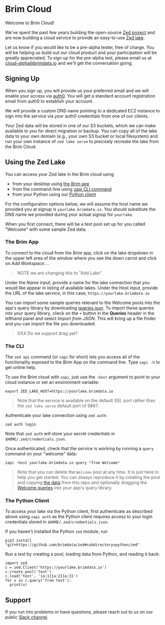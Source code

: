 # Brim Cloud

Welcome to Brim Cloud!

We've spent the past few years building the open-source
[Zed project](https://github.com/brimdata/zed)
and are now building a cloud service to provide an easy-to-use
[Zed lake](https://github.com/brimdata/zed/tree/main/docs/lake).

Let us know if you would like to be a pre-alpha tester, free of charge.
You will be helping us build out our cloud product and your participation
will be greatly appreciated.
To sign up for the pre-alpha test, please email us at cloud-alpha@brimdata.io
and we'll get the conversation going.

## Signing Up

When you sign up, you will provide us your preferred email
and we will enable your access via [auth0](https://auth0.com/).
You will get a standard account registration email from auth0
to establish your account.

We will provide a custom DNS name pointing to a dedicated EC2 instance
to sign into the service via your auth0 credentials from one of
our clients.

Your Zed data will be stored in one of our S3 buckets, which we can make
available to you for direct migration or backup.  You can copy all of the lake data
to your own domain (e.g., your own S3 bucket or local filesystem) and run your
own instance of `zed lake serve` to precisely recreate the lake from
the Brim Cloud.

## Using the Zed Lake

You can access your Zed lake in the Brim cloud using
* from your desktop using [the Brim app](#the-brim-app)
* from the command-line using [zapi CLI command](#the-cli)
* from your Python using our [Python client](#the-python-client)

For the configuration options below, we will assume the host name we provided
you at signup is `yourlake.brimdata.io`.  You should substitute the DNS name
we provided during your actual signup for `yourlake`.

When you first connect, there will be a test pool set up for you called "Welcome"
with some sample Zed data.

### The Brim App

To connect to the cloud from the Brim app, click on the lake dropdown
in the upper left area of the window where you see the down carrot
and click on _Add Workspace..._.

> NOTE we are changing this to "Add Lake"

Under the _Name_ input, provide a name for the lake connection that you would like
appear in listing of available lakes.  Under the Host input, provide the URL
of the lake service, in this case, `https://yourlake.brimdata.io`

You can import some sample queries relevant to the Welcome pools
into the app's query library by
downloading [queries.json](./queries.json).
To import these queries into your query library, clieck on the `+` button
in the **Queries** header in the lefthand panel and select _Import from JSON_.
This will bring up a file finder and you can import the file you downloaded.

> XXX Do we support drag yet?

### The CLI

The `zed api` command (or `zapi` for short) lets you
access all of the functionality exposed to the Brim App on the command line.
Type `zapi -h` to get online help.

To use the Brim cloud with `zapi`, just use the `-host` argument
to point to your cloud instance or set an environment variable:
```
export ZED_LAKE_HOST=https://yourlake.brimdata.io
```
> Note that the service is available on the default SSL port rather than
> the `zed lake serve` default port of 9867.

Authenticate your lake connection using `zed auth`:
```
zed auth login
```
Note that `zed auth` will store your secret credentials in `$HOME/.zed/credentials.json`.

Once authenticated, check that the service is working
by running a `query` command on your "welcome" data:
```
zapi -host yourlake.brimdata.io query "from Welcome"
```
> Note that you can delete the `Welcome` pool at any time.
> It is just here to help you get started.  You can always
> reproduce it by creating the pool and copying
> [the data](welcome.zson) from this repo and optionally dragging the
> [Welcome queries](queries.json) into your app's query library.

### The Python Client

To access your lake via the Python client, first authenticate as described
above using `zapi auth` as the Python client requires access to your login
credentials stored in `$HOME/.zed/credentials.json`.

If you haven't installed the Python `zed` module, run
```
pip3 install "git+https://github.com/brimdata/zed#subdirectory=python/zed"
```
Run a test by creating a pool, loading data from Python, and reading it back:
```
import zed
c = zed.Client('https://yourlake.brimdata.io')
c.create_pool('test')
c.load('test', '{a:1}{a:2}{a:3}')
for v in c.query('from test'):
  print(v)
```

## Support

If you run into problems or have questions, please reach out to us
on our public [Slack channel](https://www.brimdata.io/join-slack).
